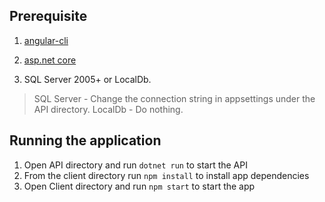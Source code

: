 
## Prerequisite 

1. [angular-cli](https://github.com/angular/angular-cli)

2. [asp.net core](https://www.microsoft.com/net)

3. SQL Server 2005+ or LocalDb. 
>  SQL Server - Change the connection string in appsettings under the API directory. 
>  LocalDb - Do nothing.

## Running the application
 
1. Open API directory and run `dotnet run` to start the API
2. From the client directory run `npm install` to install app dependencies
3. Open Client directory and run `npm start` to start the app